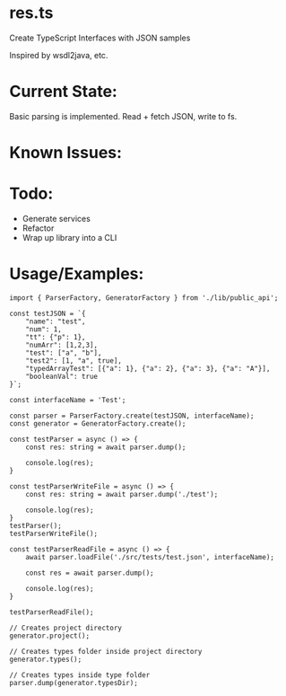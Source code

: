 # res.ts 
Create TypeScript Interfaces with JSON samples

Inspired by wsdl2java, etc.

# Current State:
Basic parsing is implemented. Read + fetch JSON, write to fs.

# Known Issues:

# Todo:
* Generate services
* Refactor
* Wrap up library into a CLI

# Usage/Examples:
```
import { ParserFactory, GeneratorFactory } from './lib/public_api';

const testJSON = `{
    "name": "test",
    "num": 1,
    "tt": {"p": 1},
    "numArr": [1,2,3],
    "test": ["a", "b"],
    "test2": [1, "a", true],
    "typedArrayTest": [{"a": 1}, {"a": 2}, {"a": 3}, {"a": "A"}],
    "booleanVal": true
}`;

const interfaceName = 'Test';

const parser = ParserFactory.create(testJSON, interfaceName);
const generator = GeneratorFactory.create();

const testParser = async () => {
    const res: string = await parser.dump();

    console.log(res);
}

const testParserWriteFile = async () => {
    const res: string = await parser.dump('./test');

    console.log(res);
}
testParser();
testParserWriteFile();

const testParserReadFile = async () => {
    await parser.loadFile('./src/tests/test.json', interfaceName);

    const res = await parser.dump();

    console.log(res);
}

testParserReadFile();

// Creates project directory
generator.project();

// Creates types folder inside project directory
generator.types();

// Creates types inside type folder
parser.dump(generator.typesDir);
```
